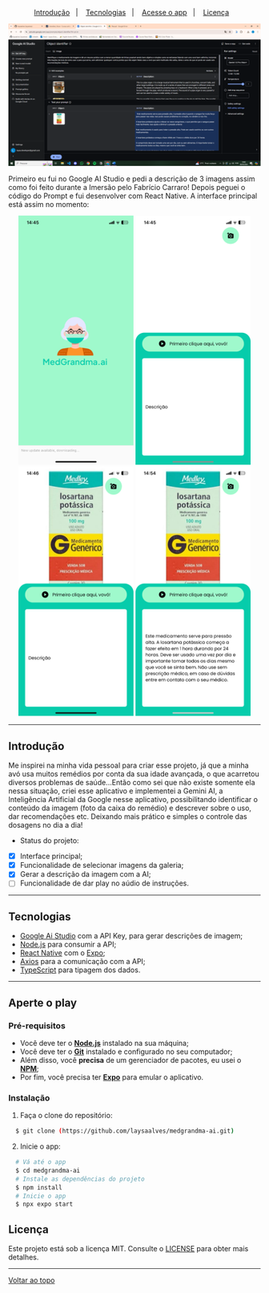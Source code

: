 <p align="center">
  <a href="#introdução">Introdução</a>&nbsp;&nbsp;&nbsp;|&nbsp;&nbsp;&nbsp;
  <a href="#tecnologias">Tecnologias</a>&nbsp;&nbsp;&nbsp;|&nbsp;&nbsp;&nbsp;
  <a href="#aperte-o-play">Acesse o app</a>&nbsp;&nbsp;&nbsp;|&nbsp;&nbsp;&nbsp;
  <a href="#licença">Licença</a>&nbsp;&nbsp;&nbsp;
</p>

<p align="center">
  <img alt="image-00" width="650px" src="./.github/base-image.PNG"/> 
<p>
<p>Primeiro eu fui no Google AI Studio e pedi a descrição de 3 imagens assim como foi feito durante a Imersão pelo Fabrício Carraro! Depois peguei o código do Prompt e fui desenvolver com React Native. A interface principal está assim no momento:</p>
<p align="center">
  <img alt="image-01" width="230px" src="./.github/image-01.PNG" />
  <img alt="image-02" width="230px" src="./.github/image-02.PNG" />
  <img alt="image-03" width="230px" src="./.github/image-03.PNG" />
  <img alt="image-04" width="230px" src="./.github/image-04.PNG" />
<p>

---
## Introdução

Me inspirei na minha vida pessoal para criar esse projeto, já que a minha avó usa muitos remédios por conta da sua idade avançada, o que acarretou diversos problemas de saúde...Então como sei que não existe somente ela nessa situação, criei esse aplicativo e implementei a Gemini AI, a Inteligência Artificial da Google nesse aplicativo, possibilitando identificar o conteúdo da imagem (foto da caixa do remédio) e descrever sobre o uso, dar recomendações etc. Deixando mais prático e simples o controle das dosagens no dia a dia!

- Status do projeto:
- [x] Interface principal;
- [x] Funcionalidade de selecionar imagens da galeria;
- [x] Gerar a descrição da imagem com a AI;
- [ ] Funcionalidade de dar play no aúdio de instruções.
---
## Tecnologias

-  [Google Ai Studio](https://aistudio.google.com/) com a API Key, para gerar descrições de imagem;
-  [Node.js](https://nodejs.org/en/docs/) para consumir a API;
-  [React Native](http://facebook.github.io/react-native/) com o [Expo](https://expo.io/);
-  [Axios](https://github.com/axios/axios) para a comunicação com a API;
-  [TypeScript](https://www.typescriptlang.org/) para tipagem dos dados.

---
## Aperte o play

### Pré-requisitos

  - Você deve ter o **[Node.js](https://nodejs.org/en/)** instalado na sua máquina;
  - Você deve ter o **[Git](https://git-scm.com/)** instalado e configurado no seu computador;
  - Além disso, você **precisa** de um gerenciador de pacotes, eu usei o **[NPM](https://www.npmjs.com/)**;
  - Por fim, você precisa ter **[Expo](https://expo.io/)** para emular o aplicativo.

### Instalação

1. Faça o clone do repositório:

```bash
  $ git clone (https://github.com/laysaalves/medgrandma-ai.git)
```

2. Inicie o app:

```bash
  # Vá até o app
  $ cd medgrandma-ai
  # Instale as dependências do projeto
  $ npm install
  # Inicie o app
  $ npx expo start
```
## Licença

Este projeto está sob a licença MIT. Consulte o [LICENSE](LICENSE.md) para obter mais detalhes.

---
[Voltar ao topo](#introdução)<br>

